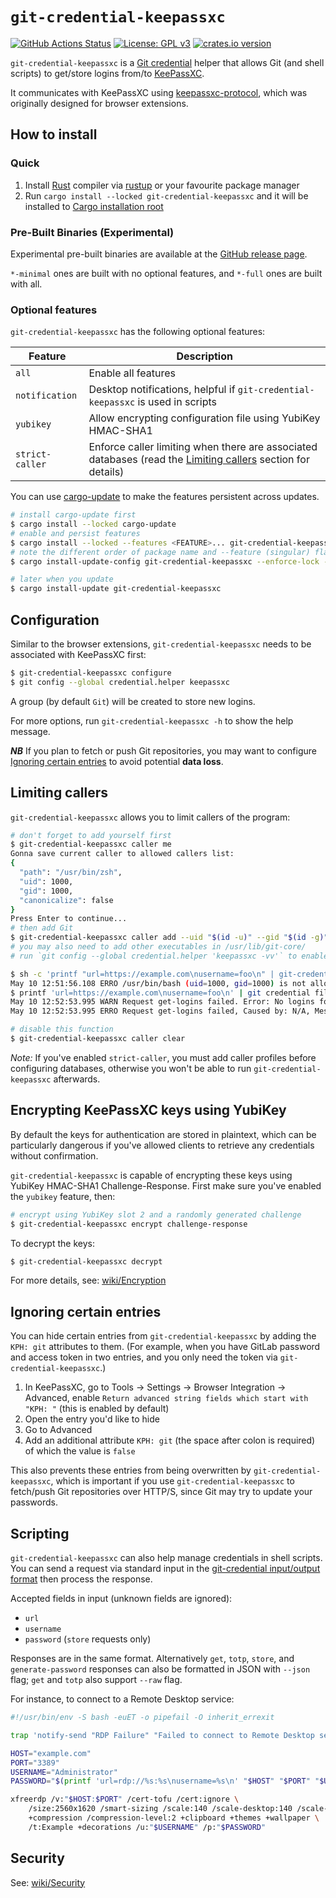 # `git-credential-keepassxc`

[![GitHub Actions Status](https://github.com/Frederick888/git-credential-keepassxc/workflows/Build%20and%20Test/badge.svg)](https://github.com/Frederick888/git-credential-keepassxc/actions)
[![License: GPL v3](https://img.shields.io/badge/License-GPLv3-blue.svg)](https://www.gnu.org/licenses/gpl-3.0)
[![crates.io version](https://img.shields.io/crates/v/git-credential-keepassxc?color=greenyellow&cacheSeconds=1800)](https://crates.io/crates/git-credential-keepassxc)

`git-credential-keepassxc` is a [Git credential](https://git-scm.com/docs/gitcredentials) helper that allows Git (and shell scripts) to get/store logins from/to [KeePassXC](https://keepassxc.org/).

It communicates with KeePassXC using [keepassxc-protocol](https://github.com/keepassxreboot/keepassxc-browser/blob/develop/keepassxc-protocol.md), which was originally designed for browser extensions.

## How to install

### Quick

1. Install [Rust](https://www.rust-lang.org/) compiler via [rustup](https://rustup.rs/) or your favourite package manager
0. Run `cargo install --locked git-credential-keepassxc` and it will be installed to [Cargo installation root](https://doc.rust-lang.org/cargo/commands/cargo-install.html#description)

### Pre-Built Binaries (Experimental)

Experimental pre-built binaries are available at the [GitHub release page](https://github.com/Frederick888/git-credential-keepassxc/releases).

`*-minimal` ones are built with no optional features, and `*-full` ones are built with all.

### Optional features

`git-credential-keepassxc` has the following optional features:

| Feature         | Description                                                                                                                      |
|-----------------|----------------------------------------------------------------------------------------------------------------------------------|
| `all`           | Enable all features                                                                                                              |
| `notification`  | Desktop notifications, helpful if `git-credential-keepassxc` is used in scripts                                                  |
| `yubikey`       | Allow encrypting configuration file using YubiKey HMAC-SHA1                                                                      |
| `strict-caller` | Enforce caller limiting when there are associated databases (read the [Limiting callers](#limiting-callers) section for details) |

You can use [cargo-update](https://crates.io/crates/cargo-update) to make the features persistent across updates.

```sh
# install cargo-update first
$ cargo install --locked cargo-update
# enable and persist features
$ cargo install --locked --features <FEATURE>... git-credential-keepassxc
# note the different order of package name and --feature (singular) flag
$ cargo install-update-config git-credential-keepassxc --enforce-lock --feature <FEATURE>...

# later when you update
$ cargo install-update git-credential-keepassxc
```

## Configuration

Similar to the browser extensions, `git-credential-keepassxc` needs to be associated with KeePassXC first:

```sh
$ git-credential-keepassxc configure
$ git config --global credential.helper keepassxc 
```

A group (by default `Git`) will be created to store new logins.

For more options, run `git-credential-keepassxc -h` to show the help message.

***NB*** If you plan to fetch or push Git repositories, you may want to configure [Ignoring certain entries](#ignoring-certain-entries) to avoid potential **data loss**.

## Limiting callers

`git-credential-keepassxc` allows you to limit callers of the program:

```sh
# don't forget to add yourself first
$ git-credential-keepassxc caller me
Gonna save current caller to allowed callers list:
{
  "path": "/usr/bin/zsh",
  "uid": 1000,
  "gid": 1000,
  "canonicalize": false
}
Press Enter to continue...
# then add Git
$ git-credential-keepassxc caller add --uid "$(id -u)" --gid "$(id -g)" "$(command -v git)"
# you may also need to add other executables in /usr/lib/git-core/
# run `git config --global credential.helper 'keepassxc -vv'` to enable logs if any Git subcommand is blocked

$ sh -c 'printf "url=https://example.com\nusername=foo\n" | git-credential-keepassxc get'
May 10 12:51:56.108 ERRO /usr/bin/bash (uid=1000, gid=1000) is not allowed to call git-credential-keepassxc, Caused by: N/A
$ printf 'url=https://example.com\nusername=foo\n' | git credential fill
May 10 12:52:53.995 WARN Request get-logins failed. Error: No logins found, Error Code: 15
May 10 12:52:53.995 ERRO Request get-logins failed, Caused by: N/A, Message: Request get-logins failed

# disable this function
$ git-credential-keepassxc caller clear
```

*Note:* If you've enabled `strict-caller`, you must add caller profiles before configuring databases, otherwise you won't be able to run `git-credential-keepassxc` afterwards.

## Encrypting KeePassXC keys using YubiKey

By default the keys for authentication are stored in plaintext, which can be particularly dangerous if you've allowed clients to retrieve any credentials without confirmation.

`git-credential-keepassxc` is capable of encrypting these keys using YubiKey HMAC-SHA1 Challenge-Response. First make sure you've enabled the `yubikey` feature, then:

```sh
# encrypt using YubiKey slot 2 and a randomly generated challenge
$ git-credential-keepassxc encrypt challenge-response
```

To decrypt the keys:

```sh
$ git-credential-keepassxc decrypt
```

For more details, see: [wiki/Encryption](https://github.com/Frederick888/git-credential-keepassxc/wiki/Encryption)

## Ignoring certain entries

You can hide certain entries from `git-credential-keepassxc` by adding the `KPH: git` attributes to them. (For example, when you have GitLab password and access token in two entries, and you only need the token via `git-credential-keepassxc`.)

1. In KeePassXC, go to Tools -> Settings -> Browser Integration -> Advanced, enable `Return advanced string fields which start with "KPH: "` (this is enabled by default)
0. Open the entry you'd like to hide
0. Go to Advanced
0. Add an additional attribute `KPH: git` (the space after colon is required) of which the value is `false`

This also prevents these entries from being overwritten by `git-credential-keepassxc`, which is important if you use `git-credential-keepassxc` to fetch/push Git repositories over HTTP/S, since Git may try to update your passwords.

## Scripting

`git-credential-keepassxc` can also help manage credentials in shell scripts. You can send a request via standard input in the [git-credential input/output format](https://git-scm.com/docs/git-credential#IOFMT) then process the response.

Accepted fields in input (unknown fields are ignored):

- `url`
- `username`
- `password` (`store` requests only)

Responses are in the same format. Alternatively `get`, `totp`, `store`, and `generate-password` responses can also be formatted in JSON with `--json` flag; `get` and `totp` also support `--raw` flag.

For instance, to connect to a Remote Desktop service:

```sh
#!/usr/bin/env -S bash -euET -o pipefail -O inherit_errexit

trap 'notify-send "RDP Failure" "Failed to connect to Remote Desktop service"' ERR

HOST="example.com"
PORT="3389"
USERNAME="Administrator"
PASSWORD="$(printf 'url=rdp://%s:%s\nusername=%s\n' "$HOST" "$PORT" "$USERNAME" | git-credential-keepassxc get | sed -n 's/^password=//p')"

xfreerdp /v:"$HOST:$PORT" /cert-tofu /cert:ignore \
    /size:2560x1620 /smart-sizing /scale:140 /scale-desktop:140 /scale-device:140 \
    +compression /compression-level:2 +clipboard +themes +wallpaper \
    /t:Example +decorations /u:"$USERNAME" /p:"$PASSWORD"
```

## Security

See: [wiki/Security](https://github.com/Frederick888/git-credential-keepassxc/wiki/Security)
